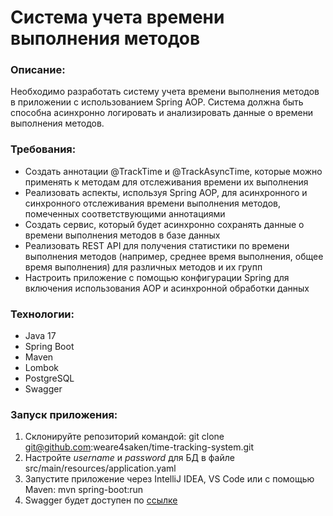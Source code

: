 # Система учета времени выполнения методов

### Описание:
Необходимо разработать систему учета времени выполнения методов в приложении с использованием Spring AOP.
Система должна быть способна асинхронно логировать и анализировать данные о времени выполнения методов.

### Требования:
- Создать аннотации @TrackTime и @TrackAsyncTime, которые можно применять к методам для отслеживания времени их выполнения
- Реализовать аспекты, используя Spring AOP, для асинхронного и синхронного отслеживания времени выполнения методов, помеченных соответствующими аннотациями
- Создать сервис, который будет асинхронно сохранять данные о времени выполнения методов в базе данных
- Реализовать REST API для получения статистики по времени выполнения методов (например, среднее время выполнения, общее время выполнения) для различных методов и их групп
- Настроить приложение с помощью конфигурации Spring для включения использования AOP и асинхронной обработки данных

### Технологии:
- Java 17
- Spring Boot
- Maven
- Lombok
- PostgreSQL
- Swagger

### Запуск приложения:
1. Склонируйте репозиторий командой: git clone git@github.com:weare4saken/time-tracking-system.git
2. Настройте *username* и *password* для БД в файле src/main/resources/application.yaml
3. Запустите приложение через IntelliJ IDEA, VS Code или с помощью Maven: mvn spring-boot:run
4. Swagger будет доступен по [ссылке](http://localhost:8080/swagger-ui/index.html#/)
